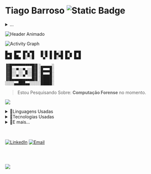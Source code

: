 # Tiago Barroso ![Static Badge](https://img.shields.io/badge/%20-Fulltstack-%232b0d4a?style=for-the-badge&logo=dev.to&logoColor=black&logoSize=auto&labelColor=white) 





<details>

  <summary>...</summary> 
  
  ![Static Badge](https://img.shields.io/badge/Oportunidades-Dispon%C3%ADvel-%23%23249e45?style=for-the-badge&labelColor=%231a3621)
  > - *<p>Cursando Sistemas para Internet no IFRN.</p>*
  > - *<p>Formado técnico em Redes de Computadores pela UFRN</p>*
  > - *<p>Desenvolvedor de sistemas com objetivos educacionais.</p>*
  
</details>






![Header Animado](https://capsule-render.vercel.app/api?type=venom&height=170&color=2c0d4a&text=README&reversal=false&fontColor=FFFFFF&fontAlign=24&animation=fadeIn&fontSize=100)








![Activity Graph](https://github-readme-activity-graph.vercel.app/graph?username=BarrosoTiago&theme=nord)

```
█▄▄ █▀▀ █▀▄▀█   █░█ █ █▄░█ █▀▄ █▀█
█▄█ ██▄ █░▀░█   ▀▄▀ █ █░▀█ █▄▀ █▄█

▐▓█▀▀▀▀▀▀▀▀▀█▓▌░▄▄▄▄▄░
▐▓█░░▀░░▀▄░░█▓▌░█▄▄▄█░   
▐▓█░░▄░░▄▀░░█▓▌░█▄▄▄█░
▐▓█▄▄▄▄▄▄▄▄▄█▓▌░█████░
░░░░▄▄███▄▄░░░░░█████░
```

> Estou Pesquisando Sobre: **Computação Forense** no momento.

![](https://visitor-badge.glitch.me/badge?page_id=BarrosoTiago)

<details>

  <summary>🔹Linguagens Usadas</summary>

  ![Static Badge](https://img.shields.io/badge/%20-%23f7df25?style=for-the-badge&logo=Javascript&logoColor=black&logoSize=auto&labelColor=yellow)
  ![Static Badge](https://img.shields.io/badge/%20-%2366dafa?style=for-the-badge&logo=React&logoColor=white&logoSize=auto&labelColor=%235fbfd9)
  ![Static Badge](https://img.shields.io/badge/%20-%20%237c16f7?style=for-the-badge&logo=Bootstrap&logoColor=white&logoSize=auto&labelColor=%235d19b0)
  ![Static Badge](https://img.shields.io/badge/%20-%233f76a6?style=for-the-badge&logo=Python&logoColor=white&logoSize=auto&labelColor=%2337648c)
  ![Static Badge](https://img.shields.io/badge/%20-%23092e20?style=for-the-badge&logo=Django&logoColor=white&logoSize=auto&labelColor=%231b4535)
  ![Static Badge](https://img.shields.io/badge/%20-%237b7fb5?style=for-the-badge&logo=PHP&logoColor=white&logoSize=auto&labelColor=%23666994)
  ![Static Badge](https://img.shields.io/badge/%20-%23f53003?style=for-the-badge&logo=Laravel&logoColor=white&logoSize=auto&labelColor=%23d4300b)

  
</details>



<details>
  
  <summary>🔹Tecnologias Usadas</summary>
  
</details>

<details>
  
  <summary>🔹E mais...</summary>

  > Gosto de aprender novas habilidades e sobre novos assuntos durante meu tempo livre. Admiro a multidisciplinaridade do conhecimento humano, e, por isto, busco sempre seguir esta filosofia!
  > Pretendo desenvolver projetos que solucionem problemas do dia a dia, para mim e para outras pessoas.  
  > Como estudante de tecnologia da informação, planejo me qualificar constantemente para acompanhar a evolução e contribuir com a ciência e tecnologia, sempre me especializando e buscando conhecimento em outras partes desta disciplina do conhecimento tão vasta!

</details>

<br>
<br>

<p>
     <a href="https://www.linkedin.com/in/tiago-barroso-faustino-de-oliveira/"><img alt="LinkedIn" src="https://img.shields.io/badge/Linkedin-%23086cc9?style=for-the-badge&logo=LinkedIn&labelColor=%23086cc9"></a>
     <a href="mailto:tiagobarrosofo2005@gmail.com"><img alt="Email" src="https://img.shields.io/badge/Gmail-%23eb493b?style=for-the-badge&logo=Gmail&logoColor=white&labelColor=%23eb493b"></a>
</p>

<br>
<br>

<p align="left"> 

  ![](https://readme-typing-svg.herokuapp.com?lines=É+impossível+para+o+homem+aprender+aquilo+que+ele+acha+que+já+sabe.+-+Epicteto&font=Fira+Code&size=30&color=FFFFFF&center=false&speed=100&width=1800)
  
</p>
